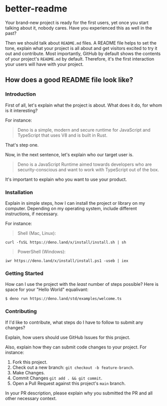 # better-readme

Your brand-new project is ready for the first users, yet once you start talking about it, nobody cares. Have you experienced this as well in the past?

Then we should talk about `README.md` files. A README file helps to set the tone, explain what your project is all about and get visitors excited to try it out and contribute. Most importantly, GitHub by default shows the contents of your project's `README.md` by default.
Therefore, it's the first interaction your users will have with your project.

## How does a good README file look like?

### Introduction

First of all, let's explain what the project is about. What does it do, for whom is it interesting?

For instance:

> Deno is a simple, modern and secure runtime for JavaScript and TypeScript that uses V8 and is built in Rust.

That's step one.

Now, in the next sentence, let's explain who our target user is.

> Deno is a JavaScript Runtime aimed towards developers who are security-conscious and want to work with TypeScript out of the box.

It's important to explain who you want to use your product.

### Installation

Explain in simple steps, how I can install the project or library on my computer. Depending on my operating system, include different instructions, if necessary.

For instance:

> Shell (Mac, Linux):

`curl -fsSL https://deno.land/x/install/install.sh | sh`

> PowerShell (Windows):

`iwr https://deno.land/x/install/install.ps1 -useb | iex`

### Getting Started

How can I use the project with the *least* number of steps possible? Here is space for your "Hello World" equalivant:

`$ deno run https://deno.land/std/examples/welcome.ts`

### Contributing

If I'd like to contribute, what steps do I have to follow to submit any changes?

Explain, how users should use GitHub Issues for this project. 

Also, explain how they can submit code changes to your project. For instance:

1. Fork this project.
2. Check out a new branch: `git checkout -b feature-branch`.
3. Make Changes.
4. Commit Changes `git add . && git commit`. 
5. Open a Pull Request against this project's `main` branch.

In your PR description, please explain why you submitted the PR and all other necessary context.
